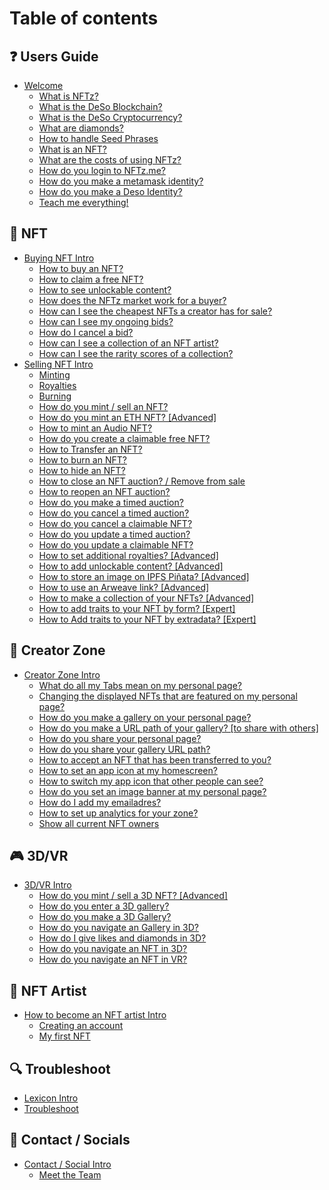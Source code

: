 # Table of contents

## ❓ Users Guide

* [Welcome](README.md)
  * [What is NFTz?](users-guide/welcome/what-is-nftz.md)
  * [What is the DeSo Blockchain?](users-guide/welcome/what-is-the-deso-blockchain.md)
  * [What is the DeSo Cryptocurrency?](users-guide/welcome/what-is-the-deso-cryptocurrency.md)
  * [What are diamonds?](users-guide/welcome/what-are-diamonds.md)
  * [How to handle Seed Phrases](users-guide/welcome/how-to-handle-seed-phrases.md)
  * [What is an NFT?](users-guide/welcome/what-is-an-nft.md)
  * [What are the costs of using NFTz?](users-guide/welcome/what-are-the-costs-of-using-nftz.md)
  * [How do you login to NFTz.me?](users-guide/welcome/how-do-you-login-to-nftz.me.md)
  * [How do you make a metamask identity?](users-guide/welcome/how-do-you-make-a-metamask-identity.md)
  * [How do you make a Deso Identity?](users-guide/welcome/how-do-you-make-a-deso-identity.md)
  * [Teach me everything!](users-guide/welcome/teach-me-everything.md)

## 👼 NFT

* [Buying NFT Intro](nft/buying-nft-intro/README.md)
  * [How to buy an NFT?](nft/buying-nft-intro/how-to-buy-an-nft.md)
  * [How to claim a free NFT?](nft/buying-nft-intro/how-to-claim-a-free-nft.md)
  * [How to see unlockable content?](nft/buying-nft-intro/how-to-see-unlockable-content.md)
  * [How does the NFTz market work for a buyer?](nft/buying-nft-intro/how-does-the-nftz-market-work-for-a-buyer.md)
  * [How can I see the cheapest NFTs a creator has for sale?](nft/buying-nft-intro/how-can-i-see-the-cheapest-nfts-a-creator-has-for-sale.md)
  * [How can I see my ongoing bids?](nft/buying-nft-intro/how-can-i-see-my-ongoing-bids.md)
  * [How do I cancel a bid?](nft/buying-nft-intro/how-do-i-cancel-a-bid.md)
  * [How can I see a collection of an NFT artist?](nft/buying-nft-intro/how-can-i-see-a-collection-of-an-nft-artist.md)
  * [How can I see the rarity scores of a collection?](nft/buying-nft-intro/how-can-i-see-the-rarity-scores-of-a-collection.md)
* [Selling NFT Intro](nft/selling-nft-intro/README.md)
  * [Minting](nft/selling-nft-intro/minting.md)
  * [Royalties](nft/selling-nft-intro/royalties.md)
  * [Burning](nft/selling-nft-intro/burning.md)
  * [How do you mint / sell an NFT?](nft/selling-nft-intro/how-do-you-mint-sell-an-nft.md)
  * [How do you mint an ETH NFT? \[Advanced\]](nft/selling-nft-intro/how-do-you-mint-an-eth-nft-advanced.md)
  * [How to mint an Audio NFT?](nft/selling-nft-intro/how-to-mint-an-audio-nft.md)
  * [How do you create a claimable free NFT?](nft/selling-nft-intro/how-do-you-create-a-claimable-free-nft.md)
  * [How to Transfer an NFT?](nft/selling-nft-intro/how-to-transfer-an-nft.md)
  * [How to burn an NFT?](nft/selling-nft-intro/how-to-burn-an-nft.md)
  * [How to hide an NFT?](nft/selling-nft-intro/how-to-hide-an-nft.md)
  * [How to close an NFT auction? / Remove from sale](nft/selling-nft-intro/how-to-close-an-nft-auction-remove-from-sale.md)
  * [How to reopen an NFT auction?](nft/selling-nft-intro/how-to-reopen-an-nft-auction.md)
  * [How do you make a timed auction?](nft/selling-nft-intro/how-do-you-make-a-timed-auction.md)
  * [How do you cancel a timed auction?](nft/selling-nft-intro/how-do-you-cancel-a-timed-auction.md)
  * [How do you cancel a claimable NFT?](nft/selling-nft-intro/how-do-you-cancel-a-claimable-nft-auction.md)
  * [How do you update a timed auction?](nft/selling-nft-intro/how-do-you-update-a-timed-auction.md)
  * [How do you update a claimable NFT?](nft/selling-nft-intro/how-do-you-update-a-claimable-nft.md)
  * [How to set additional royalties? \[Advanced\]](nft/selling-nft-intro/how-to-set-additional-royalties-advanced.md)
  * [How to add unlockable content? \[Advanced\]](nft/selling-nft-intro/how-to-add-unlockable-content-advanced.md)
  * [How to store an image on IPFS Piñata? \[Advanced\]](nft/selling-nft-intro/how-to-store-an-image-on-ipfs-pinata-advanced.md)
  * [How to use an Arweave link? \[Advanced\]](nft/selling-nft-intro/how-to-use-an-arweave-link-advanced.md)
  * [How to make a collection of your NFTs? \[Advanced\]](nft/selling-nft-intro/how-to-make-a-collection-of-your-nfts-advanced.md)
  * [How to add traits to your NFT by form? \[Expert\]](nft/selling-nft-intro/how-to-add-traits-to-your-nft-by-form-expert.md)
  * [How to Add traits to your NFT by extradata? \[Expert\]](nft/selling-nft-intro/how-to-add-traits-to-your-nft-by-extradata-expert.md)

## 🌈 Creator Zone

* [Creator Zone Intro](creator-zone/creator-zone-intro/README.md)
  * [What do all my Tabs mean on my personal page?](creator-zone/creator-zone-intro/what-do-all-my-tabs-mean-on-my-personal-page.md)
  * [Changing the displayed NFTs that are featured on my personal page?](creator-zone/creator-zone-intro/changing-the-displayed-nfts-that-are-featured-on-my-personal-page.md)
  * [How do you make a gallery on your personal page?](creator-zone/creator-zone-intro/how-do-you-make-a-gallery-on-your-personal-page.md)
  * [How do you make a URL path of your gallery? \[to share with others\]](creator-zone/creator-zone-intro/how-do-you-make-a-url-path-of-your-gallery-to-share-with-others.md)
  * [How do you share your personal page?](creator-zone/creator-zone-intro/how-do-you-share-your-personal-page.md)
  * [How do you share your gallery URL path?](creator-zone/creator-zone-intro/how-do-you-share-your-gallery-url-path.md)
  * [How to accept an NFT that has been transferred to you?](creator-zone/creator-zone-intro/how-to-accept-reject-an-nft-that-has-been-transferred-to-you.md)
  * [How to set an app icon at my homescreen?](creator-zone/creator-zone-intro/how-to-set-an-app-icon-at-my-homescreen.md)
  * [How to switch my app icon that other people can see?](creator-zone/creator-zone-intro/how-to-switch-my-app-icon-that-other-people-can-see.md)
  * [How do you set an image banner at my personal page?](creator-zone/creator-zone-intro/how-do-you-set-an-image-banner-at-my-personal-page.md)
  * [How do I add my emailadres?](creator-zone/creator-zone-intro/how-do-i-add-my-emailadres.md)
  * [How to set up analytics for your zone?](creator-zone/creator-zone-intro/how-to-set-up-analytics-for-your-zone.md)
  * [Show all current NFT owners](creator-zone/creator-zone-intro/show-all-current-nft-owners.md)

## 🎮 3D/VR

* [3D/VR Intro](3d-vr/3d-vr-intro/README.md)
  * [How do you mint / sell a 3D NFT? \[Advanced\]](3d-vr/3d-vr-intro/how-do-you-mint-sell-a-3d-nft-advanced.md)
  * [How do you enter a 3D gallery?](3d-vr/3d-vr-intro/how-do-you-enter-a-3d-gallery.md)
  * [How do you make a 3D Gallery?](3d-vr/3d-vr-intro/how-do-you-make-a-3d-gallery.md)
  * [How do you navigate an Gallery in 3D?](3d-vr/3d-vr-intro/how-do-you-navigate-an-gallery-in-3d.md)
  * [How do I give likes and diamonds in 3D?](3d-vr/3d-vr-intro/how-do-i-give-likes-and-diamonds-in-3d.md)
  * [How do you navigate an NFT in 3D?](3d-vr/3d-vr-intro/how-do-you-navigate-an-nft-in-3d.md)
  * [How do you navigate an NFT in VR?](3d-vr/3d-vr-intro/how-do-you-navigate-an-nft-in-vr.md)

## 🎨 NFT Artist

* [How to become an NFT artist Intro](nft-artist/how-to-become-an-nft-artist-intro/README.md)
  * [Creating an account](nft-artist/how-to-become-an-nft-artist-intro/creating-an-account.md)
  * [My first NFT](nft-artist/how-to-become-an-nft-artist-intro/my-first-nft.md)

## 🔍 Troubleshoot

* [Lexicon Intro](troubleshoot/lexicon-intro.md)
* [Troubleshoot](troubleshoot/troubleshoot.md)

## 📳 Contact / Socials

* [Contact / Social Intro](contact-socials/contact-social-intro/README.md)
  * [Meet the Team](contact-socials/contact-social-intro/meet-the-team.md)
